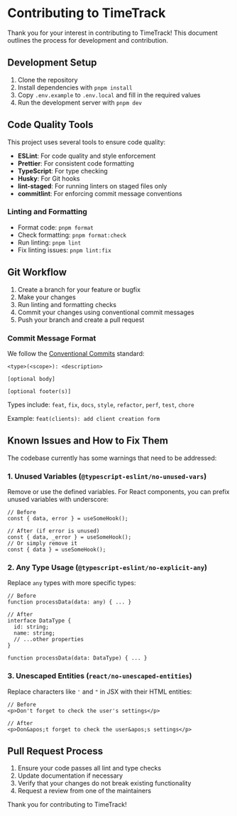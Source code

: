 # Contributing to TimeTrack

Thank you for your interest in contributing to TimeTrack! This document outlines the process for development and contribution.

## Development Setup

1. Clone the repository
2. Install dependencies with `pnpm install`
3. Copy `.env.example` to `.env.local` and fill in the required values
4. Run the development server with `pnpm dev`

## Code Quality Tools

This project uses several tools to ensure code quality:

- **ESLint**: For code quality and style enforcement
- **Prettier**: For consistent code formatting
- **TypeScript**: For type checking
- **Husky**: For Git hooks
- **lint-staged**: For running linters on staged files only
- **commitlint**: For enforcing commit message conventions

### Linting and Formatting

- Format code: `pnpm format`
- Check formatting: `pnpm format:check`
- Run linting: `pnpm lint`
- Fix linting issues: `pnpm lint:fix`

## Git Workflow

1. Create a branch for your feature or bugfix
2. Make your changes
3. Run linting and formatting checks
4. Commit your changes using conventional commit messages
5. Push your branch and create a pull request

### Commit Message Format

We follow the [Conventional Commits](https://www.conventionalcommits.org/) standard:

```
<type>(<scope>): <description>

[optional body]

[optional footer(s)]
```

Types include: `feat`, `fix`, `docs`, `style`, `refactor`, `perf`, `test`, `chore`

Example: `feat(clients): add client creation form`

## Known Issues and How to Fix Them

The codebase currently has some warnings that need to be addressed:

### 1. Unused Variables (`@typescript-eslint/no-unused-vars`)

Remove or use the defined variables. For React components, you can prefix unused variables with underscore:

```tsx
// Before
const { data, error } = useSomeHook();

// After (if error is unused)
const { data, _error } = useSomeHook();
// Or simply remove it
const { data } = useSomeHook();
```

### 2. Any Type Usage (`@typescript-eslint/no-explicit-any`)

Replace `any` types with more specific types:

```tsx
// Before
function processData(data: any) { ... }

// After
interface DataType {
  id: string;
  name: string;
  // ...other properties
}

function processData(data: DataType) { ... }
```

### 3. Unescaped Entities (`react/no-unescaped-entities`)

Replace characters like `'` and `"` in JSX with their HTML entities:

```tsx
// Before
<p>Don't forget to check the user's settings</p>

// After
<p>Don&apos;t forget to check the user&apos;s settings</p>
```

## Pull Request Process

1. Ensure your code passes all lint and type checks
2. Update documentation if necessary
3. Verify that your changes do not break existing functionality
4. Request a review from one of the maintainers

Thank you for contributing to TimeTrack!

